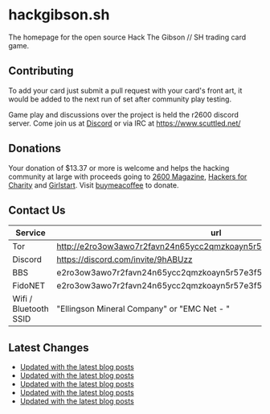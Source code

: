# hackgibson.sh
The homepage for the open source Hack The Gibson // SH trading card game.


## Contributing

To add your card just submit a pull request with your card's front art, it would be added to the next run of set after community play testing.

Game play and discussions over the project is held the r2600 discord server. Come join us at [Discord](https://discord.com/invite/9hABUzz) or via IRC at https://www.scuttled.net/


## Donations

Your donation of $13.37 or more is welcome and helps the hacking community at large with proceeds going to [2600 Magazine](https://2600.com/), [Hackers for Charity](https://hackersforcharity.org) and [Girlstart](https://girlstart.org).  Visit [buymeacoffee](https://www.buymeacoffee.com/hackgibson.sh) to donate.


## Contact Us

Service | url
-|-
Tor | http://e2ro3ow3awo7r2favn24n65ycc2qmzkoayn5r57e3f56nvjwdcgg32ad.onion
Discord | https://discord.com/invite/9hABUzz
BBS | e2ro3ow3awo7r2favn24n65ycc2qmzkoayn5r57e3f56nvjwdcgg32ad.onion:23
FidoNET | e2ro3ow3awo7r2favn24n65ycc2qmzkoayn5r57e3f56nvjwdcgg32ad.onion:24554
Wifi / Bluetooth SSID | "Ellingson Mineral Company" or "EMC Net - <fidonet address>"

## Latest Changes
<!-- BLOG-POST-LIST:START -->
- [Updated with the latest blog posts](https://github.com/DFW2600/hackgibson.sh/commit/c172c5704303ca2898642c4de15492c55029bca5)
- [Updated with the latest blog posts](https://github.com/DFW2600/hackgibson.sh/commit/4d2bdd7f791190a1ec985e5cb5b68414fb0a3981)
- [Updated with the latest blog posts](https://github.com/DFW2600/hackgibson.sh/commit/0f2aee8ee3f5fdbd29e947f044f861a0bc639bb9)
- [Updated with the latest blog posts](https://github.com/DFW2600/hackgibson.sh/commit/5b0c9eb8d96710ba5388220e456d6b864184f9a6)
- [Updated with the latest blog posts](https://github.com/DFW2600/hackgibson.sh/commit/b94fd828d09ad047fccb1be85511c56ef3c3d91c)
<!-- BLOG-POST-LIST:END -->
